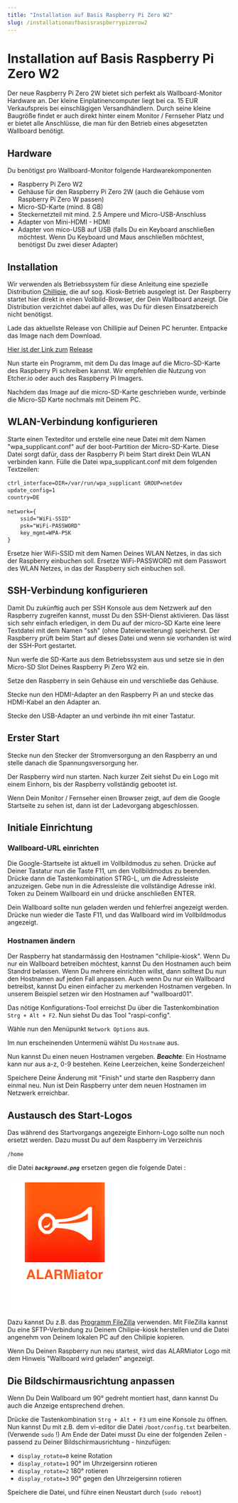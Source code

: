 ```yaml
---
title: "Installation auf Basis Raspberry Pi Zero W2"
slug: /installationaufbasisraspberrypizerow2
---
```


# Installation auf Basis Raspberry Pi Zero W2

Der neue Raspberry Pi Zero 2W bietet sich perfekt als Wallboard-Monitor Hardware an. Der kleine Einplatinencomputer liegt bei ca. 15 EUR Verkaufspreis bei einschlägigen Versandhändlern. Durch seine kleine Baugröße findet er auch direkt hinter einem Monitor / Fernseher Platz und er bietet alle Anschlüsse, die man für den Betrieb eines abgesetzten Wallboard benötigt.




## Hardware



Du benötigst pro Wallboard-Monitor folgende Hardwarekomponenten



* Raspberry Pi Zero W2
* Gehäuse für den Raspberry Pi Zero 2W (auch die Gehäuse vom Raspberry Pi Zero W passen)
* Micro-SD-Karte (mind. 8 GB)
* Steckernetzteil mit mind. 2.5 Ampere und Micro-USB-Anschluss
* Adapter von Mini-HDMI - HDMI
* Adapter von mico-USB auf USB (falls Du ein Keyboard anschließen möchtest. Wenn Du Keyboard und Maus anschließen möchtest, benötigst Du zwei dieser Adapter)



## Installation



Wir verwenden als Betriebssystem für diese Anleitung eine spezielle Distribution [Chillipie](https://github.com/jareware/chilipie-kiosk), die auf sog. Kiosk-Betrieb ausgelegt ist. Der Raspberry startet hier direkt in einen Vollbild-Browser, der Dein Wallboard anzeigt. Die Distribution verzichtet dabei auf alles, was Du für diesen Einsatzbereich nicht benötigst.



Lade das aktuellste Release von Chillipie auf Deinen PC herunter. Entpacke das Image nach dem Download.  
  
[Hier ist der Link zum](https://github.com/jareware/chilipie-kiosk/releases/download/v3.0.0-rc4/chilipie-kiosk-3.0.0-rc4.img.tar.gz) [Release](https://github.com/jareware/chilipie-kiosk/releases/download/v3.0.0-rc4/chilipie-kiosk-3.0.0-rc4.img.tar.gz)



Nun starte ein Programm, mit dem Du das Image auf die Micro-SD-Karte des Raspberry Pi schreiben kannst. Wir empfehlen die Nutzung von Etcher.io oder auch des Raspberry Pi Imagers.



Nachdem das Image auf die micro-SD-Karte geschrieben wurde, verbinde die Micro-SD Karte nochmals mit Deinem PC.



## WLAN-Verbindung konfigurieren



Starte einen Texteditor und erstelle eine neue Datei mit dem Namen "wpa\_supplicant.conf" auf der boot-Partition der Micro-SD-Karte. Diese Datei sorgt dafür, dass der Raspberry Pi beim Start direkt Dein WLAN verbinden kann. Fülle die Datei wpa\_supplicant.conf mit dem folgenden Textzeilen:



```
ctrl_interface=DIR=/var/run/wpa_supplicant GROUP=netdev
update_config=1
country=DE

network={
    ssid="WiFi-SSID"
    psk="WiFi-PASSWORD"
    key_mgmt=WPA-PSK
}
```



Ersetze hier WiFi-SSID mit dem Namen Deines WLAN Netzes, in das sich der Raspberry einbuchen soll. Ersetze WiFi-PASSWORD mit dem Passwort des WLAN Netzes, in das der Raspberry sich einbuchen soll.



## SSH-Verbindung konfigurieren



Damit Du zukünftig auch per SSH Konsole aus dem Netzwerk auf den Raspberry zugreifen kannst, musst Du den SSH-Dienst aktivieren. Das lässt sich sehr einfach erledigen, in dem Du auf der micro-SD Karte eine leere Textdatei mit dem Namen "ssh" (ohne Dateierweiterung) speicherst. Der Raspberry prüft beim Start auf dieses Datei und wenn sie vorhanden ist wird der SSH-Port gestartet.



Nun werfe die SD-Karte aus dem Betriebssystem aus und setze sie in den Micro-SD Slot Deines Raspberry Pi Zero W2 ein.



Setze den Raspberry in sein Gehäuse ein und verschließe das Gehäuse.



Stecke nun den HDMI-Adapter an den Raspberry Pi an und stecke das HDMI-Kabel an den Adapter an.



Stecke den USB-Adapter an und verbinde ihn mit einer Tastatur.



## Erster Start



Stecke nun den Stecker der Stromversorgung an den Raspberry an und stelle danach die Spannungsversorgung her.



Der Raspberry wird nun starten. Nach kurzer Zeit siehst Du ein Logo mit einem Einhorn, bis der Raspberry vollständig gebootet ist.



Wenn Dein Monitor / Fernseher einen Browser zeigt, auf dem die Google Startseite zu sehen ist, dann ist der Ladevorgang abgeschlossen.



## Initiale Einrichtung



### Wallboard-URL einrichten



Die Google-Startseite ist aktuell im Vollbildmodus zu sehen. Drücke auf Deiner Tastatur nun die Taste F11, um den Vollbildmodus zu beenden. Drücke dann die Tastenkombination STRG-L, um die Adressleiste anzuzeigen. Gebe nun in die Adressleiste die vollständige Adresse inkl. Token zu Deinem Wallboard ein und drücke anschließen ENTER.



Dein Wallboard sollte nun geladen werden und fehlerfrei angezeigt werden. Drücke nun wieder die Taste F11, und das Wallboard wird im Vollbildmodus angezeigt.



### Hostnamen ändern



Der Raspberry hat standarmässig den Hostnamen "chilipie-kiosk". Wenn Du nur ein Wallboard betreiben möchtest, kannst Du den Hostnamen auch beim Standrd belassen. Wenn Du mehrere einrichten willst, dann solltest Du nun den Hostnamen auf jeden Fall anpassen. Auch wenn Du nur ein Wallboard betreibst, kannst Du einen einfacher zu merkenden Hostnamen vergeben. In unserem Beispiel setzen wir den Hostnamen auf "wallboard01".



Das nötige Konfigurations-Tool erreichst Du über die Tastenkombination `Strg + Alt + F2`. Nun siehst Du das Tool "raspi-config".



Wähle nun den Menüpunkt `Network Options` aus.



Im nun erscheinenden Untermenü wählst Du `Hostname` aus.



Nun kannst Du einen neuen Hostnamen vergeben. ***Beachte***: Ein Hostname kann nur aus a-z, 0-9 bestehen. Keine Leerzeichen, keine Sonderzeichen!



Speichere Deine Änderung mit "Finish" und starte den Raspberry dann einmal neu. Nun ist Dein Raspberry unter dem neuen Hostnamen im Netzwerk erreichbar.



## Austausch des Start-Logos



Das während des Startvorgangs angezeigte Einhorn-Logo sollte nun noch ersetzt werden. Dazu musst Du auf dem Raspberry im Verzeichnis



`/home`



die Datei ***`background.png`*** ersetzen gegen die folgende Datei :


![](/img/background.png)



Dazu kannst Du z.B. das [Programm FileZilla](https://filezilla-project.org/) verwenden. Mit FileZilla kannst Du eine SFTP-Verbindung zu Deinem Chilipie-kiosk herstellen und die Datei angenehm von Deinem lokalen PC auf den Chilipie kopieren.



Wenn Du Deinen Raspberry nun neu startest, wird das ALARMiator Logo mit dem Hinweis "Wallboard wird geladen" angezeigt.



## Die Bildschirmausrichtung anpassen



Wenn Du Dein Wallboard um 90° gedreht montiert hast, dann kannst Du auch die Anzeige entsprechend drehen.



Drücke die Tastenkombination `Strg + Alt + F3` um eine Konsole zu öffnen. Nun kannst Du mit z.B. dem vi-editor die Datei `/boot/config.txt` bearbeiten. (Verwende `sudo` !) Am Ende der Datei musst Du eine der folgenden Zeilen - passend zu Deiner Bildschirmausrichtung - hinzufügen:



* `display_rotate=0` keine Rotation
* `display_rotate=1` 90° im Uhrzeigersinn rotieren
* `display_rotate=2` 180° rotieren
* `display_rotate=3` 90° gegen den Uhrzeigersinn rotieren



Speichere die Datei, und führe einen Neustart durch (`sudo reboot`)